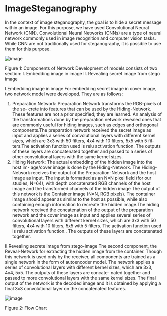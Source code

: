 # ImageSteganography
In the context of image steganography, the goal is to hide a
secret message within an image. For this purpose, we have used Convolutional Neural
Network (CNN). Convolutional Neural Networks (CNNs) are a type of neural network
commonly used in image recognition and computer vision tasks. While CNN are not
traditionally used for steganography, it is possible to use them for this purpose.

![image](https://github.com/ArpitRb/ImageSteganography/assets/121932552/5d704ecd-e2e3-4f45-9413-939acdaa25ef)

Figure 1: Components of Network
Development of models consists of two section:
I. Embedding image in image
II. Revealing secret image from stego image

I.Embedding image in image
For embedding secret image in cover image, two network model were developed. They
are as follows:
1. Preparation Network: Preparation Network transforms the RGB-pixels of the se-
crete into features that can be used by the Hiding-Network. These features are not
a prior specified; they are learned. An analysis of the transformations done by the
preparation network revealed ones that are commonly useful for hiding images,
such as edges and orthogonal components.The preparation network received the
secret image as input and applies a series of convolutional layers with different
kernel sizes, which are 3x3 with 50 filters, 4x4 with 10 filters, 5x5 with 5 fil-
ters.The activation function used is relu activation function. The outputs of these
layers are concatenated together and passed to a series of other convolutional
layers with the same kernel sizes.
2. Hiding Network: The actual embedding of the hidden image into the host im-
age/cover image is done by the Hiding-Network. The Hiding-Network receives
the output of the Preparation-Network and the host image as input. The input is
formatted as an N×N pixel field (for our studies, N=64), with depth concatenated
RGB channels of the host image and the transformed channels of the hidden
image The output of this network is the Container image (N×N, RGB pixels).
The container image should appear as similar to the host as possible, while also
containing enough information to recreate the hidden image.The hiding network
received the concatenation of the output of the preparation network and the cover
image as input and applies several series of convolutional layers with different
kernel sizes, which are 3x3 with 50 filters, 4x4 with 10 filters, 5x5 with 5 filters.
The activation function used is relu activation function.. The outputs of these
layers are concatenated together.

II.Revealing secrete image from stego-image
The second component, the Reveal-Network for extracting the hidden image from the
container. Though this network is used only by the receiver, all components are trained
as a single network in the form of autoencoder model.  The network applies a series of convolutional layers with
different kernel sizes, which are 3x3, 4x4, 5x5. The outputs of these layers are concate-
nated together and passed to more convolutional layers with the same kernel sizes. The
final output of the network is the decoded image and it is obtained by applying a final
3x3 convolutional layer on the concatenated features.

![image](https://github.com/ArpitRb/ImageSteganography/assets/121932552/b6fdd16a-50ec-4f81-aef8-0c44ed196d55)

Figure 2: Flow Chart
